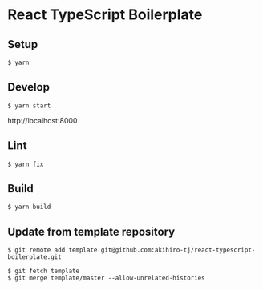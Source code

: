 # React TypeScript Boilerplate

## Setup

```
$ yarn
```

## Develop

```
$ yarn start
```

http://localhost:8000

## Lint

```
$ yarn fix
```

## Build

```
$ yarn build
```


## Update from template repository

```
$ git remote add template git@github.com:akihiro-tj/react-typescript-boilerplate.git
```

```
$ git fetch template
$ git merge template/master --allow-unrelated-histories
```
